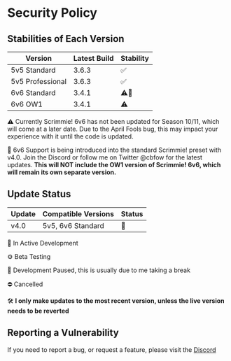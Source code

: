 # Security Policy

## Stabilities of Each Version

| Version | Latest Build | Stability          |
| ------- | ------- | ------------------ |
| 5v5 Standard | 3.6.3   | :white_check_mark: |
| 5v5 Professional | 3.6.3   | :white_check_mark: |
| 6v6 Standard | 3.4.1   | ⚠️🔄 |
| 6v6 OW1 | 3.4.1   | ⚠️                |

⚠️ Currently Scrimmie! 6v6 has not been updated for Season 10/11, which will come at a later date. Due to the April Fools bug, this may impact your experience with it until the code is updated.

🔄 6v6 Support is being introduced into the standard Scrimmie! preset with v4.0. Join the Discord or follow me on Twitter @cbfow for the latest updates.
**This will NOT include the OW1 version of Scrimmie! 6v6, which will remain its own separate version.**

## Update Status

| Update | Compatible Versions | Status |
| ------- | ------- | ------ |
| v4.0 | 5v5, 6v6 Standard | 🚧 |

🚧 In Active Development

⚙️ Beta Testing

🛑 Development Paused, this is usually due to me taking a break

⛔ Cancelled

🛠️ **I only make updates to the most recent version, unless the live version needs to be reverted**





## Reporting a Vulnerability

If you need to report a bug, or request a feature, please visit the [Discord](https://discord.gg/TNtbWP4aAg)

